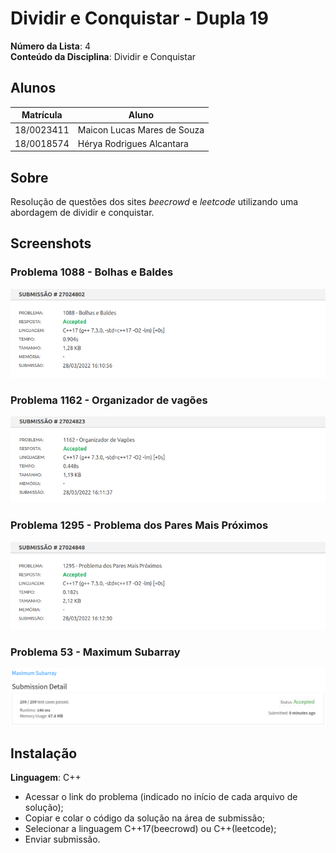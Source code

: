 # Dividir e Conquistar - Dupla 19

**Número da Lista**: 4<br>
**Conteúdo da Disciplina**: Dividir e Conquistar<br>

## Alunos
|Matrícula | Aluno |
| -- | -- |
| 18/0023411  |  Maicon Lucas Mares de Souza |
| 18/0018574  |  Hérya Rodrigues Alcantara |

## Sobre 
Resolução de questões dos sites *beecrowd* e *leetcode* utilizando uma abordagem de dividir e conquistar.

## Screenshots

### Problema 1088 - Bolhas e Baldes
![Submissão Bolhas e Baldes](images/1088.png)

### Problema 1162 - Organizador de vagões
![Submissão Organizador de vagões](images/1162.png)

### Problema 1295 - Problema dos Pares Mais Próximos
![Submissão Problema dos Pares Mais Próximos](images/1295.png)

### Problema 53 - Maximum Subarray
![Submissão Maximum Subarray](images/53.png)

## Instalação 
**Linguagem**: C++<br>

* Acessar o link do problema (indicado no início de cada arquivo de solução);
* Copiar e colar o código da solução na área de submissão;
* Selecionar a linguagem C++17(beecrowd) ou C++(leetcode);
* Enviar submissão.




